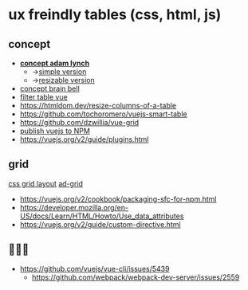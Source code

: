# ux freindly tables (css, html, js)

## concept

* **[concept adam lynch](https://adamlynch.com/flexible-data-tables-with-css-grid/)**
  * &rarr;[simple version](https://codepen.io/adam-lynch/pen/XwKWdG)
  * &rarr;[resizable version](https://codepen.io/adam-lynch/pen/GaqgXP)
* [concept brain bell](https://www.brainbell.com/javascript/making-resizable-table-js.html)
* [filter table vue](https://alligator.io/vuejs/grid-component/)
* https://htmldom.dev/resize-columns-of-a-table
* https://github.com/tochoromero/vuejs-smart-table
* https://github.com/dzwillia/vue-grid
* [publish vuejs to NPM](https://medium.com/multinetinventiv/how-to-publish-a-vuejs-component-on-npm-fbc527c3ba0b)
* https://vuejs.org/v2/guide/plugins.html

## grid

[css grid layout](https://developer.mozilla.org/en-US/docs/Web/CSS/CSS_Grid_Layout)
[ad-grid](https://ag-grid.com/)

* https://vuejs.org/v2/cookbook/packaging-sfc-for-npm.html
* https://developer.mozilla.org/en-US/docs/Learn/HTML/Howto/Use_data_attributes
* https://vuejs.org/v2/guide/custom-directive.html

## 🐞🐞🐞

* https://github.com/vuejs/vue-cli/issues/5439
  * https://github.com/webpack/webpack-dev-server/issues/2559